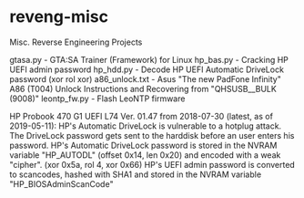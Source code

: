 # reveng-misc
Misc. Reverse Engineering Projects

gtasa.py - GTA:SA Trainer (Framework) for Linux
hp_bas.py - Cracking HP UEFI admin password
hp_hdd.py - Decode HP UEFI Automatic DriveLock password (xor rol xor)
a86_unlock.txt - Asus "The new PadFone Infinity" A86 (T004) Unlock Instructions and Recovering from "QHSUSB__BULK (9008)"
leontp_fw.py - Flash LeoNTP firmware

HP Probook 470 G1 UEFI L74 Ver. 01.47 from 2018-07-30 (latest, as of 2019-05-11):
HP's Automatic DriveLock is vulnerable to a hotplug attack. The DriveLock password gets sent to the harddisk before an user enters his password.
HP's Automatic DriveLock password is stored in the NVRAM variable "HP_AUTODL" (offset 0x14, len 0x20) and encoded with a weak "cipher". (xor 0x5a, rol 4, xor 0x66)
HP's UEFI admin password is converted to scancodes, hashed with SHA1 and stored in the NVRAM variable "HP_BIOSAdminScanCode"

